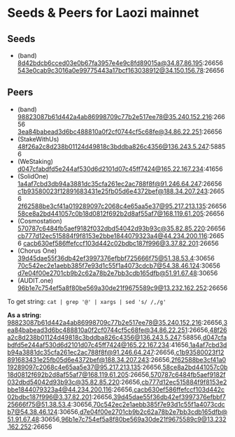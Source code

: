 # Seeds & Peers for Laozi mainnet

## Seeds
- (band) 
8d42bdcb6cced03e0b67fa3957e4e9c8fd89015a@34.87.86.195:26656
543e0cab9c3016a0e99775443a17bcf163038912@34.150.156.78:26656

## Peers
- (band)
98823087b61d442a4ab86998709c77b2e517ee78@35.240.152.216:26656
3ea84babead3d6bc488810a0f2cf0744cf5c68fe@34.86.22.251:26656
- (StakeWithUs)
48f26a2c8d238b01124d49818c3bddba826c4356@136.243.5.247:58856
- (WeStaking)
d047cfabdfd5e244af530d6d2101d07c45ff7424@165.22.167.234:41656
- (SolidOne)
1a4af7cbd3db94a3881dc35cfa261ec2ac788f8f@91.246.64.247:26656 
c1b93580023f12891683431e25fb05d6e4372bef@188.34.207.243:26656
2f62588be3cf41a019289097c2068c4e65aa5e37@95.217.213.135:26656
58ce8a2bd441057c0b18d0812f692b2d8af55af7@168.119.61.205:26656
- (Cosmostation)
570787c6484fb5aef9182f032dbd54042d93b93c@35.82.85.220:26656
cb777d12ec515884f9f8153e2bbe1844079323a4@44.234.200.116:26656
cacb630ef586ffefccf103d442c02bdbc187f996@3.37.82.201:26656
- (Chorus One)
39d45dae55f36db42ef3997376efbbf725666f75@51.38.53.4:30656
70c542ec2e1aebb385f7e93d1c55f1a4073cdcb7@54.38.46.124:30656
d7e04f00e2701cb9b2c62a78b2e7bb3cdb165dfb@51.91.67.48:30656
- (AUDIT.one)
96b1e7c754ef5a8f80be569a30de21f9675589c9@13.232.162.252:26656

To get string: `cat | grep '@' | xargs | sed 's/ /,/g'`

**As a string:**
98823087b61d442a4ab86998709c77b2e517ee78@35.240.152.216:26656,3ea84babead3d6bc488810a0f2cf0744cf5c68fe@34.86.22.251:26656,48f26a2c8d238b01124d49818c3bddba826c4356@136.243.5.247:58856,d047cfabdfd5e244af530d6d2101d07c45ff7424@165.22.167.234:41656,1a4af7cbd3db94a3881dc35cfa261ec2ac788f8f@91.246.64.247:26656,c1b93580023f12891683431e25fb05d6e4372bef@188.34.207.243:26656,2f62588be3cf41a019289097c2068c4e65aa5e37@95.217.213.135:26656,58ce8a2bd441057c0b18d0812f692b2d8af55af7@168.119.61.205:26656,570787c6484fb5aef9182f032dbd54042d93b93c@35.82.85.220:26656,cb777d12ec515884f9f8153e2bbe1844079323a4@44.234.200.116:26656,cacb630ef586ffefccf103d442c02bdbc187f996@3.37.82.201:26656,39d45dae55f36db42ef3997376efbbf725666f75@51.38.53.4:30656,70c542ec2e1aebb385f7e93d1c55f1a4073cdcb7@54.38.46.124:30656,d7e04f00e2701cb9b2c62a78b2e7bb3cdb165dfb@51.91.67.48:30656,96b1e7c754ef5a8f80be569a30de21f9675589c9@13.232.162.252:26656
